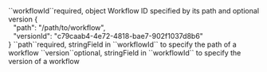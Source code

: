 <tr><td>``workflowId``</td><td>required, object</td>
<td>Workflow ID specified by its path and optional version</td>
<td> {
  <div style="padding-left:10px;">"path": "/path/to/workflow",</div>
  <div style="padding-left:10px;">"versionId": "c79caab4-4e72-4818-bae7-902f1037d8b6"</div>
  }</td>
<td></td>
</tr>
<tr><td style="padding-left:20px;">``path``</td><td>required, string</td><td>Field in ``workflowId`` to specify the path of a workflow</td><td></td><td></td></tr>
<tr><td style="padding-left:20px;">``version``</td><td>optional, string</td><td>Field in ``workflowId`` to specify the version of a workflow</td><td></td><td></td></tr>


